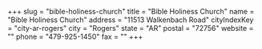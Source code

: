 +++
slug = "bible-holiness-church"
title = "Bible Holiness Church"
name = "Bible Holiness Church"
address = "11513 Walkenbach Road"
cityIndexKey = "city-ar-rogers"
city = "Rogers"
state = "AR"
postal = "72756"
website = ""
phone = "479-925-1450"
fax = ""
+++
